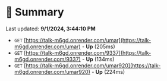 # 📖 Summary
Last updated: **9/1/2024, 3:44:10 PM**

- `GET` [https://talk-m6gd.onrender.com/umar](https://talk-m6gd.onrender.com/umar) - **Up** (205ms)
- `GET` [https://talk-m6gd.onrender.com/9337](https://talk-m6gd.onrender.com/9337) - **Up** (134ms)
- `GET` [https://talk-m6gd.onrender.com/umar920](https://talk-m6gd.onrender.com/umar920) - **Up** (224ms)
